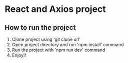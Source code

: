 # React and Axios project

## How to run the project

1. Clone project using 'git clone url'
2. Open project directory and run 'npm install' command
3. Run the project with 'npm run dev' command
4. Enjoy!!